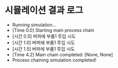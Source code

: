 ﻿# 시뮬레이션 결과 로그

- Running simulation...
- [Time 0.0] Starting main process chain
- [시간 0.5] 버퍼에 부품1 투입 시도
- [시간 1.0] 버퍼에 부품1 투입 시도
- [시간 1.5] 버퍼에 부품1 투입 시도
- [Time 4.2] Main chain completed: [None, None]
- Process chaining simulation completed!
